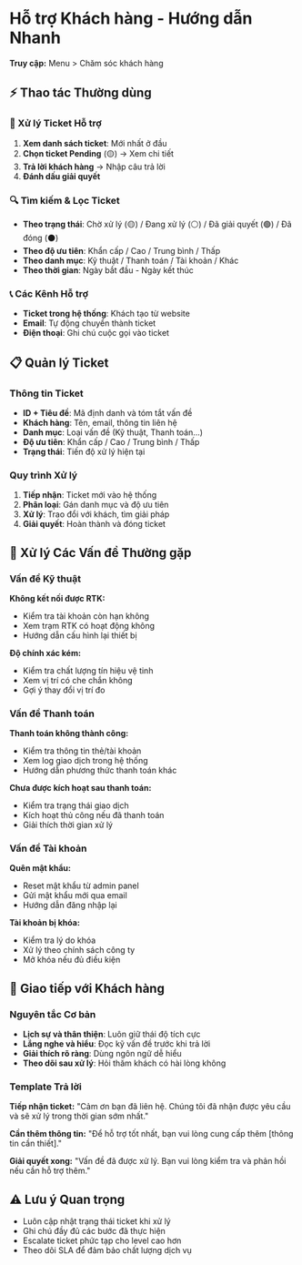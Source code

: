 # Hỗ trợ Khách hàng - Hướng dẫn Nhanh

**Truy cập:** Menu > Chăm sóc khách hàng

## ⚡ Thao tác Thường dùng

### 🎫 Xử lý Ticket Hỗ trợ
1. **Xem danh sách ticket**: Mới nhất ở đầu
2. **Chọn ticket Pending** (🟡) → Xem chi tiết
3. **Trả lời khách hàng** → Nhập câu trả lời
4. **Đánh dấu giải quyết**

### 🔍 Tìm kiếm & Lọc Ticket
- **Theo trạng thái**: Chờ xử lý (🟡) / Đang xử lý (⚪) / Đã giải quyết (🟢) / Đã đóng (⚫)
- **Theo độ ưu tiên**: Khẩn cấp / Cao / Trung bình / Thấp
- **Theo danh mục**: Kỹ thuật / Thanh toán / Tài khoản / Khác
- **Theo thời gian**: Ngày bắt đầu - Ngày kết thúc

### 📞 Các Kênh Hỗ trợ
- **Ticket trong hệ thống**: Khách tạo từ website
- **Email**: Tự động chuyển thành ticket
- **Điện thoại**: Ghi chú cuộc gọi vào ticket

## 📋 Quản lý Ticket

### Thông tin Ticket
- **ID + Tiêu đề**: Mã định danh và tóm tắt vấn đề
- **Khách hàng**: Tên, email, thông tin liên hệ
- **Danh mục**: Loại vấn đề (Kỹ thuật, Thanh toán...)
- **Độ ưu tiên**: Khẩn cấp / Cao / Trung bình / Thấp
- **Trạng thái**: Tiến độ xử lý hiện tại

### Quy trình Xử lý
1. **Tiếp nhận**: Ticket mới vào hệ thống
2. **Phân loại**: Gán danh mục và độ ưu tiên
3. **Xử lý**: Trao đổi với khách, tìm giải pháp
4. **Giải quyết**: Hoàn thành và đóng ticket

## 🔧 Xử lý Các Vấn đề Thường gặp

### Vấn đề Kỹ thuật
**Không kết nối được RTK:**
- Kiểm tra tài khoản còn hạn không
- Xem trạm RTK có hoạt động không
- Hướng dẫn cấu hình lại thiết bị

**Độ chính xác kém:**
- Kiểm tra chất lượng tín hiệu vệ tinh
- Xem vị trí có che chắn không
- Gợi ý thay đổi vị trí đo

### Vấn đề Thanh toán
**Thanh toán không thành công:**
- Kiểm tra thông tin thẻ/tài khoản
- Xem log giao dịch trong hệ thống
- Hướng dẫn phương thức thanh toán khác

**Chưa được kích hoạt sau thanh toán:**
- Kiểm tra trạng thái giao dịch
- Kích hoạt thủ công nếu đã thanh toán
- Giải thích thời gian xử lý

### Vấn đề Tài khoản
**Quên mật khẩu:**
- Reset mật khẩu từ admin panel
- Gửi mật khẩu mới qua email
- Hướng dẫn đăng nhập lại

**Tài khoản bị khóa:**
- Kiểm tra lý do khóa
- Xử lý theo chính sách công ty
- Mở khóa nếu đủ điều kiện

## 💬 Giao tiếp với Khách hàng

### Nguyên tắc Cơ bản
- **Lịch sự và thân thiện**: Luôn giữ thái độ tích cực
- **Lắng nghe và hiểu**: Đọc kỹ vấn đề trước khi trả lời
- **Giải thích rõ ràng**: Dùng ngôn ngữ dễ hiểu
- **Theo dõi sau xử lý**: Hỏi thăm khách có hài lòng không

### Template Trả lời
**Tiếp nhận ticket:**
"Cảm ơn bạn đã liên hệ. Chúng tôi đã nhận được yêu cầu và sẽ xử lý trong thời gian sớm nhất."

**Cần thêm thông tin:**
"Để hỗ trợ tốt nhất, bạn vui lòng cung cấp thêm [thông tin cần thiết]."

**Giải quyết xong:**
"Vấn đề đã được xử lý. Bạn vui lòng kiểm tra và phản hồi nếu cần hỗ trợ thêm."

## ⚠️ Lưu ý Quan trọng
- Luôn cập nhật trạng thái ticket khi xử lý
- Ghi chú đầy đủ các bước đã thực hiện
- Escalate ticket phức tạp cho level cao hơn
- Theo dõi SLA để đảm bảo chất lượng dịch vụ

